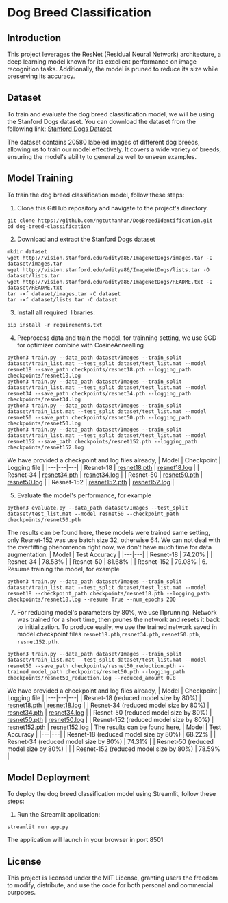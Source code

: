 # Dog Breed Classification

## Introduction
This project leverages the ResNet (Residual Neural Network) architecture, a deep learning model known for its excellent performance on image recognition tasks. Additionally, the model is pruned to reduce its size while preserving its accuracy. 

## Dataset
To train and evaluate the dog breed classification model, we will be using the Stanford Dogs dataset. You can download the dataset from the following link: [Stanford Dogs Dataset](https://www.kaggle.com/jessicali9530/stanford-dogs-dataset)

The dataset contains 20580 labeled images of different dog breeds, allowing us to train our model effectively. It covers a wide variety of breeds, ensuring the model's ability to generalize well to unseen examples.

## Model Training
To train the dog breed classification model, follow these steps:
1. Clone this GitHub repository and navigate to the project's directory.
```
git clone https://github.com/ngtuthanhan/DogBreedIdentification.git
cd dog-breed-classification
```
2. Download and extract the Stanford Dogs dataset
```
mkdir dataset
wget http://vision.stanford.edu/aditya86/ImageNetDogs/images.tar -O dataset/images.tar
wget http://vision.stanford.edu/aditya86/ImageNetDogs/lists.tar -O dataset/lists.tar
wget http://vision.stanford.edu/aditya86/ImageNetDogs/README.txt -O dataset/README.txt
tar -xf dataset/images.tar -C dataset
tar -xf dataset/lists.tar -C dataset
```
3. Install all required' libraries:
```
pip install -r requirements.txt
```
4. Preprocess data and train the model, for trainning setting, we use SGD for optimizer combine with CosineAnnealling 
```
python3 train.py --data_path dataset/Images --train_split dataset/train_list.mat --test_split dataset/test_list.mat --model resnet18 --save_path checkpoints/resnet18.pth --logging_path checkpoints/resnet18.log
python3 train.py --data_path dataset/Images --train_split dataset/train_list.mat --test_split dataset/test_list.mat --model resnet34 --save_path checkpoints/resnet34.pth --logging_path checkpoints/resnet34.log
python3 train.py --data_path dataset/Images --train_split dataset/train_list.mat --test_split dataset/test_list.mat --model resnet50 --save_path checkpoints/resnet50.pth --logging_path checkpoints/resnet50.log
python3 train.py --data_path dataset/Images --train_split dataset/train_list.mat --test_split dataset/test_list.mat --model resnet152 --save_path checkpoints/resnet152.pth --logging_path checkpoints/resnet152.log
```
We have provided a checkpoint and log files already,
| Model | Checkpoint | Logging file | 
|---|---|---|
| Resnet-18 | [resnet18.pth](https://) | [resnet18.log](https://) | 
| Resnet-34 | [resnet34.pth](https://) | [resnet34.log](https://) | 
| Resnet-50 | [resnet50.pth](https://) | [resnet50.log](https://) | 
| Resnet-152 | [resnet152.pth](https://) | [resnet152.log](https://) |

5. Evaluate the model's performance, for example
```
python3 evaluate.py --data_path dataset/Images --test_split dataset/test_list.mat --model resnet50 --checkpoint_path checkpoints/resnet50.pth
```
The results can be found here, these models were trained same setting, only Resnet-152 was use batch size 32, otherwise 64. We can not deal with the overfitting phenomenon right now, we don't have much time for data augmentation.
| Model | Test Accuracy | 
|---|---|
| Resnet-18 | 74.20% | 
| Resnet-34 | 78.53% | 
| Resnet-50 | 81.68% | 
| Resnet-152 | 79.08% | 
6. Resume training the model, for example
```
python3 train.py --data_path dataset/Images --train_split dataset/train_list.mat --test_split dataset/test_list.mat --model resnet18 --checkpoint_path checkpoints/resnet18.pth --logging_path checkpoints/resnet18.log --resume True --num_epochs 200
```
7. For reducing model's parameters by 80%, we use l1prunning. Network was trained for a short time, then prunes the network and resets it back to initialization. To produce easily, we use the trained network saved in model checkpoint files  `resnet18.pth`,`resnet34.pth`, `resnet50.pth`, `resnet152.pth`.
```
python3 train.py --data_path dataset/Images --train_split dataset/train_list.mat --test_split dataset/test_list.mat --model resnet50 --save_path checkpoints/resnet50_reduction.pth --trained_model_path checkpoints/resnet50.pth --logging_path checkpoints/resnet50_reduction.log --reduced_amount 0.8 
```

We have provided a checkpoint and log files already,
| Model | Checkpoint | Logging file | 
|---|---|---|
| Resnet-18 (reduced model size by 80%) | [resnet18.pth](https://) | [resnet18.log](https://) | 
| Resnet-34 (reduced model size by 80%) | [resnet34.pth](https://) | [resnet34.log](https://) | 
| Resnet-50 (reduced model size by 80%) | [resnet50.pth](https://) | [resnet50.log](https://) | 
| Resnet-152 (reduced model size by 80%) | [resnet152.pth](https://) | [resnet152.log](https://) | 
The results can be found here,
| Model | Test Accuracy |
|---|---|
| Resnet-18 (reduced model size by 80%) | 68.22% |
| Resnet-34 (reduced model size by 80%) | 74.31% |
| Resnet-50 (reduced model size by 80%) |  | 
| Resnet-152 (reduced model size by 80%) | 78.59% |

## Model Deployment
To deploy the dog breed classification model using Streamlit, follow these steps:
1. Run the Streamlit application:
```
streamlit run app.py
```
The application will launch in your browser in port 8501
## License
This project is licensed under the MIT License, granting users the freedom to modify, distribute, and use the code for both personal and commercial purposes.